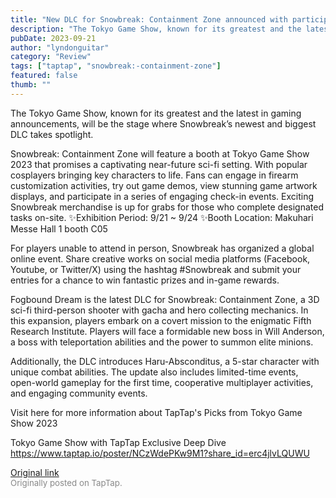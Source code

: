 ```yaml
---
title: "New DLC for Snowbreak: Containment Zone announced with participation at TGS 2023"
description: "The Tokyo Game Show, known for its greatest and the latest in gaming announcements, will be the stage where Snowbreak’s newest and biggest DLC takes spotlight."
pubDate: 2023-09-21
author: "lyndonguitar"
category: "Review"
tags: ["taptap", "snowbreak:-containment-zone"]
featured: false
thumb: ""
---
```


The Tokyo Game Show, known for its greatest and the latest in gaming announcements, will be the stage where Snowbreak’s newest and biggest DLC takes spotlight.

Snowbreak: Containment Zone will feature a booth at Tokyo Game Show 2023 that promises a captivating near-future sci-fi setting. With popular cosplayers bringing key characters to life. Fans can engage in firearm customization activities, try out game demos, view stunning game artwork displays, and participate in a series of engaging check-in events. Exciting Snowbreak merchandise is up for grabs for those who complete designated tasks on-site.
✨Exhibition Period: 9/21 ~ 9/24
✨Booth Location: Makuhari Messe Hall 1 booth C05

For players unable to attend in person, Snowbreak has organized a global online event. Share creative works on social media platforms (Facebook, Youtube, or Twitter/X) using the hashtag #Snowbreak and submit your entries for a chance to win fantastic prizes and in-game rewards.

Fogbound Dream is the latest DLC for Snowbreak: Containment Zone, a 3D sci-fi third-person shooter with gacha and hero collecting mechanics. In this expansion, players embark on a covert mission to the enigmatic Fifth Research Institute. Players will face a formidable new boss in Will Anderson, a boss with teleportation abilities and the power to summon elite minions.

Additionally, the DLC introduces Haru-Absconditus, a 5-star character with unique combat abilities. The update also includes limited-time events, open-world gameplay for the first time, cooperative multiplayer activities, and engaging community events.

Visit here for more information about TapTap's Picks from Tokyo Game Show 2023

Tokyo Game Show with TapTap Exclusive Deep Dive
https://www.taptap.io/poster/NCzWdePKw9M1?share_id=erc4jlvLQUWU

[Original link](https://www.taptap.io/post/6326120)<br><span style="font-size: 0.95em; color: #888;">Originally posted on TapTap.</span>
